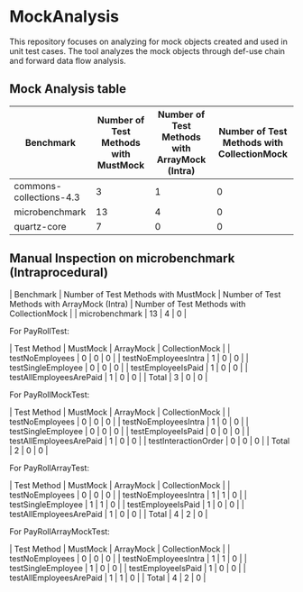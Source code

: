 # MockAnalysis

This repository focuses on analyzing for mock objects created and used in unit test cases. The tool analyzes the mock objects through def-use chain and forward data flow analysis.

## Mock Analysis table
| Benchmark | Number of Test Methods with MustMock | Number of Test Methods with ArrayMock (Intra) | Number of Test Methods with CollectionMock |
| --- | --- | --- | --- |
| commons-collections-4.3 | 3 | 1 | 0 |
| microbenchmark | 13 | 4 | 0 |
| quartz-core | 7 | 0 | 0 |

## Manual Inspection on microbenchmark  (Intraprocedural)

| Benchmark | Number of Test Methods with MustMock | Number of Test Methods with ArrayMock (Intra) | Number of Test Methods with CollectionMock |
| microbenchmark | 13 | 4 | 0 |

For PayRollTest:

| Test Method | MustMock | ArrayMock | CollectionMock |
| testNoEmployees | 0 | 0 | 0 |
| testNoEmployeesIntra | 1 | 0 | 0 |
| testSingleEmployee | 0 | 0 | 0 |
| testEmployeeIsPaid | 1 | 0 | 0 |
| testAllEmployeesArePaid | 1 | 0 | 0 |
| Total | 3 | 0 | 0 |

For PayRollMockTest:

| Test Method | MustMock | ArrayMock | CollectionMock |
| testNoEmployees | 0 | 0 | 0 |
| testNoEmployeesIntra | 1 | 0 | 0 |
| testSingleEmployee | 0 | 0 | 0 |
| testEmployeeIsPaid | 0 | 0 | 0 |
| testAllEmployeesArePaid | 1 | 0 | 0 |
| testInteractionOrder | 0 | 0 | 0 |
| Total | 2 | 0 | 0 |

For PayRollArrayTest:

| Test Method | MustMock | ArrayMock | CollectionMock |
| testNoEmployees | 0 | 0 | 0 |
| testNoEmployeesIntra | 1 | 1 | 0 |
| testSingleEmployee | 1 | 1 | 0 |
| testEmployeeIsPaid | 1 | 0 | 0 |
| testAllEmployeesArePaid | 1 | 0 | 0 |
| Total | 4 | 2 | 0 |

For PayRollArrayMockTest:

| Test Method | MustMock | ArrayMock | CollectionMock |
| testNoEmployees | 0 | 0 | 0 |
| testNoEmployeesIntra | 1 | 1 | 0 |
| testSingleEmployee | 1 | 0 | 0 |
| testEmployeeIsPaid | 1 | 0 | 0 |
| testAllEmployeesArePaid | 1 | 1 | 0 |
| Total | 4 | 2 | 0 |
